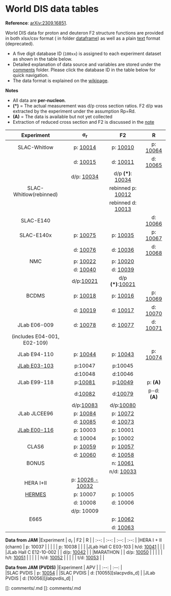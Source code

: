 
# World DIS data tables

__Reference__: [arXiv:2309.16851](https://arxiv.org/abs/2309.16851). 

World DIS data for proton and deuteron F2 structure functions are provided in both xlsx/csv format ( in folder [dataframe](./dataframe)) as well as a plain [text](./text) format (deprecated).
* A five digit database ID (```100xx```) is assigned to each experiment dataset as shown in the table below. 
* Detailed explanation of data source and variables are stored under the [comments](./comments) folder. Please click the database ID in the table below for quick navigation.
* The data format is explained on the [wikipage](https://github.com/JeffersonLab/CJ-database/wiki).

**Notes**
* All data are __per-nucleon__.
* __(\*)__ = The actual measurement was d/p cross section ratios. F2 d/p was extracted by the experiment under the assumption Rp=Rd.
* __(A)__ = The data is available but not yet collected
* Extraction of reduced cross section and F2 is discussed in the [note][note] 

|Experiment                 | &sigma;<sub>r</sub>        |  F2                       |   R                    |
| :--:                      | :--:                       | :--:                      | :--:                   | 
|SLAC-Whitlow               | p:  [10014][slac_sp]       | p: [10010][slac_p]        | p: [10064][slac_rp]    |
|                           | d:  [10015][slac_sd]       | d: [10011][slac_d]        | d: [10065][slac_rp]    |
|                           | d/p: [10034][slac_dp]      | d/p __(\*)__: [10034][slac_dp] |                   |
|SLAC-Whitlow(rebinned)     |                            | rebinned p: [10012][slac_p_rebin] |                |
|                           |                            | rebinned d: [10013][slac_d_rebin] |                |
|SLAC-E140                  |                            |                           | d: [10066][e140_r]     |    
|SLAC-E140x                 | p: [10075][e140x_sp]       | p: [10035][e140x_p]       | p: [10067][e140x_rp]   |
|                           | d: [10076][e140x_sd]       | d: [10036][e140x_d]       | d: [10068][e140x_rd]   |
|NMC                        | p: [10022][nmc_sp]         | p: [10020][nmc_p]         |                        |
|                           | d: [10040][nmc_sd]         | d: [10039][nmc_d]         |                        |
|                           | d/p:[10021][nmc_dp]        | d/p __(\*)__:[10021][nmc_dp] |                     |
|BCDMS                      | p: [10018][bcdms_sp]       | p: [10016][bcdms_p]       | p: [10069][bcdms_rp]   |
|                           | d: [10019][bcdms_sd]       | d: [10017][bcdms_d]       | d: [10070][bcdms_rd]   |
|JLab E06-009               | d: [10078][e06009_sd]      | d: [10077][e06009_d]      | d: [10071][e06009_d]   |
|(includes E04-001, E02-109)|                            |                           |                        |
|JLab E94-110               | p: [10044][e94110_sp]      | p: [10043][e94110_p]      | p: [10074][e94110_rp]  |
|[JLab E03-103][e03103]     | p:10047                    | p:10045                   |                        |
|                           | d:10048                    | d:10046                   |                        |
|JLab E99-118               | p:[10081][e99118_sp]       | p:[10049][e99118_p]       | p:   __(A)__           |
|                           | d:[10082][e99118_sd]       | d:[10079][e99118_d]       | p-d: __(A)__           |
|                           | d/p:[10083][e99118_sdp]    | d/p:[10080][e99118_dp]    |                        |
|JLab JLCEE96               | p: [10084][ioana_sp]       | p: [10072][ioana_p]       |                        |
|                           | d: [10085][ioana_sd]       | d: [10073][ioana_d]       |                        |
|[JLab E00-116][e00116]     | p: 10003                   | p:  10001                 |                        |
|                           | d: 10004                   | p:  10002                 |                        |
|CLAS6                      | p: [10059][clas_sp]        | p: [10057][clas_p]        |                        |
|                           | d: [10060][clas_sd]        | d: [10058][clas_d]        |                        |
|BONUS                      |                            | n: [10061][bonus_n]       |                        |
|                           |                            | n/d: [10033][bonus_nd]    |                        |
|HERA I+II                  | p: [10026 - 10032][hera]   |                           |                        |
|[HERMES][hermes]           | p: 10007                   | p: 10005                  |                        |
|                           | d: 10008                   | d: 10006                  |                        |
|                           | d/p: 10009                 |                           |                        |
|E665                       |                            | p: [10062][e665_p]        |                        |
|                           |                            | d: [10063][e665_d]        |                        |


[note]:../src/cj-notes.pdf
[slac_sp]:comments/slac_sp.md
[slac_sd]:comments/slac_sp.md
[slac_p]:comments/slac_p.md
[slac_d]:comments/slac_p.md
[slac_p_rebin]:comments/slac_rebinned.md
[slac_d_rebin]:comments/slac_rebinned.md
[slac_dp]:comments/slac_dp.md
[slac_rp]:comments/slac_rp.md
[slac_rd]:comments/slac_rp.md
[e140_r]:comments/e140_r.md
[e140x_sp]:comments/e140x_sp.md
[e140x_sd]:comments/e140x_sp.md
[e140x_p]:comments/e140x_p.md
[e140x_d]:comments/e140x_p.md
[e140x_rp]:comments/e140x_r.md
[e140x_rd]:comments/e140x_r.md
[nmc_sp]:comments/nmc_sp.md
[nmc_sd]:comments/nmc_sp.md
[nmc_p]:comments/nmc_p.md
[nmc_d]:comments/nmc_p.md
[nmc_rp]:comments/nmc_rp.md
[nmc_rd]:comments/nmc_rp.md
[nmc_dp]:comments/nmc_dp.md
[e06009]:comments/e06009_sd.md
[e06009_d]:comments/e06009_d.md
[e06009_sd]:comments/e06009_sd.md
[e03103]:comments/e03103.md
[e02109]:comments/e02109.md
[e94110_sp]:comments/e94110_sp.md
[e94110_p]:comments/e94110_p.md
[e94110_rp]:comments/e94110_rp.md
[ioana_sp]:comments/ioana_sd.md
[ioana_sd]:comments/ioana_sd.md
[ioana_p]:comments/ioana_d.md
[ioana_d]:comments/ioana_d.md
[e99118_p]:comments/e99118_p.md
[e99118_d]:comments/e99118_p.md
[e99118_dp]:comments/e99118_p.md
[e99118_sp]:comments/e99118_sp.md
[e99118_sd]:comments/e99118_sp.md
[e99118_sdp]:comments/e99118_sdp.md
[bonus_n]:comments/bonus_n.md
[slac101_d]:comments/slac101_d.md
[e00116]:comments/e00116.md
[hermes]:comments/HERMES_DIS.md
[hera]:comments/HERA2.md
[bcdms_p]:comments/bcdms_p.md
[bcdms_d]:comments/bcdms_p.md
[bcdms_sp]:comments/bcdms_p.md
[bcdms_sd]:comments/bcdms_p.md
[bcdms_rp]:comments/bcdms_r.md
[bcdms_rd]:comments/bcdms_r.md
[clas_p]:comments/clas_p.md
[clas_d]:comments/clas_p.md
[clas_sp]:comments/clas_p.md
[clas_sd]:comments/clas_d.md
[e665_p]: comments/e665_p.md
[e665_d]: comments/e665_p.md
[bonus_nd]: comments/bonus_nd.md

**Data from JAM**
|Experiment                 | &sigma;<sub>r</sub>        |  F2                       |   R                    |
| :--:                      | :--:                       | :--:                      | :--:                   | 
|HERA I + II (charm)        | p:  10037                  |                           |                        |
|                           | p:  10038                  |                           |                        |
|JLab Hall C E03-103        | h/d: [10041][e03103_shd]   |                           |                        |
|JLab Hall C E12-10-002     |                            | d/p: [10042][e1210002_dp] |                        |
|MARATHON                   |                            | d/p: [10050][marathon_dp] |                        |
|                           |                            | h/t: [10051][marathon_ht] |                        |
|                           |                            | h/d: [10052][marathon_hd] |                        |
|                           |                            | t/d: [10053][marathon_td] |                        |

[e03103_shd]:  comments/e03103_shd.md
[e1210002_dp]: comments/e1210002_dp.md
[marathon_dp]: comments/marathon_dp.md
[marathon_ht]: comments/marathon_dp.md
[marathon_hd]: comments/marathon_hd.md
[marathon_td]: comments/marathon_hd.md


**Data from JAM (PVDIS)**
|Experiment                 | APV                        |
| :--:                      | :--:                       |             
|SLAC PVDIS                 | p: [10054][slacpvdis_p]    | 
|SLAC PVDIS                 | d: [10055][slacpvdis_d]    | 
|JLab PVDIS                 | d: [10056][jlabpvdis_d]    | 

[slacpvdis_p]: comments/slacpvdis_p.md
[]: comments/.md
[]: comments/.md








